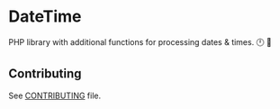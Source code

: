 # DateTime

PHP library with additional functions for processing dates & times. :clock12: :calendar:

## Contributing

See [CONTRIBUTING](https://github.com/fre5h/datetime-php/blob/master/.github/CONTRIBUTING.md) file.
